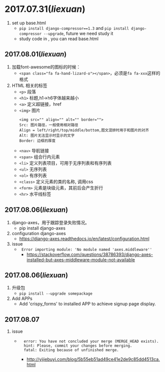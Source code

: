 2017.07.31(**_liexuan_**)
=========================
1. set up  base.html
    * `pip install django-compressor==1.3` and `pip install django-compressor --upgrade`, future we need study it
    * study code in <head>, you can read base.html

2017.08.01(**_liexuan_**)
-------------------------
1. 加载font-awesome的图标的时候：
    * ` <span class="fa fa-hand-lizard-o"></span> `，必须是`fa fa-xxx`这样的格式
2. HTML 相关的标签
    * `<p>` 段落
    * `<h1>` 标题,h1->h6字体越来越小
    * `<a>` 定义超链接，href
    * `<img>` 图片
         ```
         <img src="" align="" alt="" border="">
         Src: 图片路径，一般使用相对路径
         Align = left/right/top/middle/bottom,图文混排时用于和图片的对齐
         Alt: 图片无法显示时显示的文字
         Border: 边框的厚度
         ```
    * `<nav>` 导航链接
    * `<span>` 组合行内元素
    * `<li>` 定义列表项目，可用于无序列表和有序列表
    * `<ul>` 无序列表
    * `<ol>` 有序列表
    * `<class>` 定义元素的类的名称, 调用css
    * `<form>` 元素是块级元素，其前后会产生折行
    * `<hr>` 水平线标签

2017.08.06(**_liexuan_**)
-------------------------
1. django-axes，用于跟踪登录失败情况。
    * pip install django-axes
2. configuration django-axes
    * https://django-axes.readthedocs.io/en/latest/configuration.html
3. issue
    * ``` Error importing module: 'No module named 'axes.middleware''```
        * https://stackoverflow.com/questions/38786393/django-axes-installed-but-axes-middleware-module-not-available

2017.08.06(**_liexuan_**)
-------------------------
1. 升级包
    * `pip install --upgrade somepackage`
2. Add APPs
    * Add 'crispy_forms' to installed APP to achieve signup page display.

2017.08.07
-------------------------
1. issue
    * ```$ git pull
        error: You have not concluded your merge (MERGE_HEAD exists).
        hint: Please, commit your changes before merging.
        fatal: Exiting because of unfinished merge.
        ```
        * http://yijiebuyi.com/blog/5b55eb51ad49ce41e2de9c85dd4513ca.html